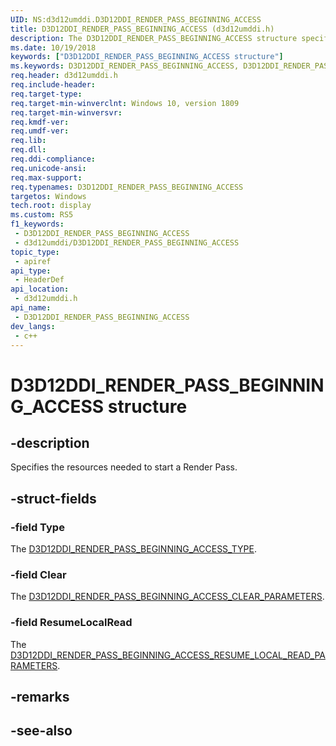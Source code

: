 ```yaml
---
UID: NS:d3d12umddi.D3D12DDI_RENDER_PASS_BEGINNING_ACCESS
title: D3D12DDI_RENDER_PASS_BEGINNING_ACCESS (d3d12umddi.h)
description: The D3D12DDI_RENDER_PASS_BEGINNING_ACCESS structure specifies the resources needed to start a render pass.
ms.date: 10/19/2018
keywords: ["D3D12DDI_RENDER_PASS_BEGINNING_ACCESS structure"]
ms.keywords: D3D12DDI_RENDER_PASS_BEGINNING_ACCESS, D3D12DDI_RENDER_PASS_BEGINNING_ACCESS,
req.header: d3d12umddi.h
req.include-header: 
req.target-type: 
req.target-min-winverclnt: Windows 10, version 1809
req.target-min-winversvr: 
req.kmdf-ver: 
req.umdf-ver: 
req.lib: 
req.dll: 
req.ddi-compliance: 
req.unicode-ansi: 
req.max-support: 
req.typenames: D3D12DDI_RENDER_PASS_BEGINNING_ACCESS
targetos: Windows
tech.root: display
ms.custom: RS5
f1_keywords:
 - D3D12DDI_RENDER_PASS_BEGINNING_ACCESS
 - d3d12umddi/D3D12DDI_RENDER_PASS_BEGINNING_ACCESS
topic_type:
 - apiref
api_type:
 - HeaderDef
api_location:
 - d3d12umddi.h
api_name:
 - D3D12DDI_RENDER_PASS_BEGINNING_ACCESS
dev_langs:
 - c++
---
```


# D3D12DDI_RENDER_PASS_BEGINNING_ACCESS structure


## -description

Specifies the resources needed to start a Render Pass.

## -struct-fields

### -field Type

The [D3D12DDI_RENDER_PASS_BEGINNING_ACCESS_TYPE](ne-d3d12umddi-d3d12ddi_render_pass_beginning_access_type.md).

### -field Clear

The [D3D12DDI_RENDER_PASS_BEGINNING_ACCESS_CLEAR_PARAMETERS](ns-d3d12umddi-d3d12ddi_render_pass_beginning_access_clear_parameters.md).

### -field ResumeLocalRead

 
The [D3D12DDI_RENDER_PASS_BEGINNING_ACCESS_RESUME_LOCAL_READ_PARAMETERS](ns-d3d12umddi-d3d12ddi_render_pass_beginning_access_resume_local_read_parameters.md).

## -remarks

## -see-also

